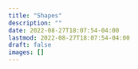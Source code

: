 ```yaml
---
title: "Shapes"
description: ""
date: 2022-08-27T18:07:54-04:00
lastmod: 2022-08-27T18:07:54-04:00
draft: false
images: []
---
```

